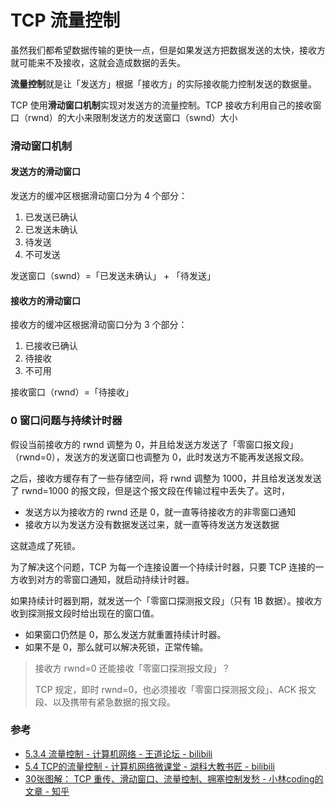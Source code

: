 # TCP 流量控制

虽然我们都希望数据传输的更快一点，但是如果发送方把数据发送的太快，接收方就可能来不及接收，这就会造成数据的丢失。

**流量控制**就是让「发送方」根据「接收方」的实际接收能力控制发送的数据量。

TCP 使用**滑动窗口机制**实现对发送方的流量控制。TCP 接收方利用自己的接收窗口（rwnd）的大小来限制发送方的发送窗口（swnd）大小


### 滑动窗口机制

#### 发送方的滑动窗口

发送方的缓冲区根据滑动窗口分为 4 个部分：

1. 已发送已确认
2. 已发送未确认
3. 待发送
4. 不可发送

发送窗口（swnd）=「已发送未确认」 + 「待发送」


#### 接收方的滑动窗口

接收方的缓冲区根据滑动窗口分为 3 个部分：

1. 已接收已确认
2. 待接收
3. 不可用

接收窗口（rwnd）=「待接收」


### 0 窗口问题与持续计时器 

假设当前接收方的 rwnd 调整为 0，并且给发送方发送了「零窗口报文段」（rwnd=0），发送方的发送窗口也调整为 0，此时发送方不能再发送报文段。

之后，接收方缓存有了一些存储空间，将 rwnd 调整为 1000，并且给发送发发送了 rwnd=1000 的报文段，但是这个报文段在传输过程中丢失了。这时，

- 发送方以为接收方的 rwnd 还是 0，就一直等待接收方的非零窗口通知
- 接收方以为发送方没有数据发送过来，就一直等待发送方发送数据

这就造成了死锁。

为了解决这个问题，TCP 为每一个连接设置一个持续计时器，只要 TCP 连接的一方收到对方的零窗口通知，就启动持续计时器。

如果持续计时器到期，就发送一个「零窗口探测报文段」（只有 1B 数据）。接收方收到探测报文段时给出现在的窗口值。

- 如果窗口仍然是 0，那么发送方就重置持续计时器。
- 如果不是 0，那么就可以解决死锁，正常传输。

> 接收方 rwnd=0 还能接收「零窗口探测报文段」？
>
> TCP 规定，即时 rwnd=0，也必须接收「零窗口探测报文段」、ACK 报文段、以及携带有紧急数据的报文段。


### 参考

- [5.3.4 流量控制 - 计算机网络 - 王道论坛 - bilibili](https://www.bilibili.com/video/BV19E411D78Q?p=66)
- [5.4 TCP的流量控制 - 计算机网络微课堂 - 湖科大教书匠 - bilibili](https://www.bilibili.com/video/BV1c4411d7jb?p=60)
- [30张图解： TCP 重传、滑动窗口、流量控制、拥塞控制发愁 - 小林coding的文章 - 知乎](https://zhuanlan.zhihu.com/p/133307545)